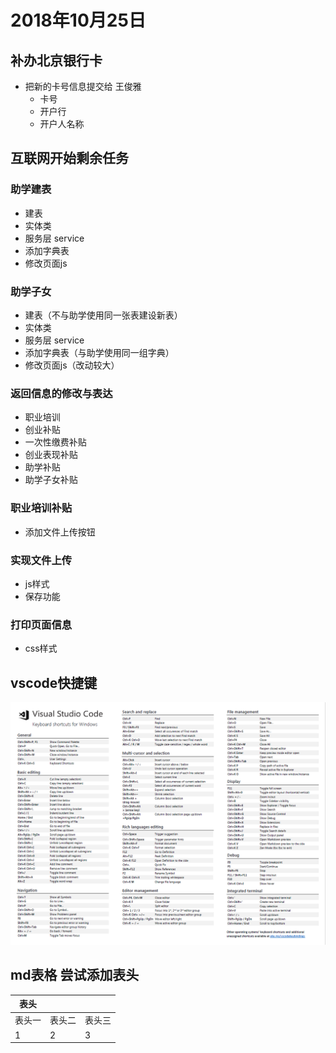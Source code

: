 # 2018年10月25日

## 补办北京银行卡

- 把新的卡号信息提交给 王俊雅
  - 卡号
  - 开户行
  - 开户人名称

## 互联网开始剩余任务

### 助学建表

- 建表
- 实体类
- 服务层 service
- 添加字典表
- 修改页面js

### 助学子女

- 建表（不与助学使用同一张表建设新表）
- 实体类
- 服务层 service
- 添加字典表（与助学使用同一组字典）
- 修改页面js（改动较大）

### 返回信息的修改与表达

- 职业培训
- 创业补贴
- 一次性缴费补贴
- 创业表现补贴
- 助学补贴
- 助学子女补贴

### 职业培训补贴

- 添加文件上传按钮

### 实现文件上传

- js样式
- 保存功能

### 打印页面信息

- css样式

## vscode快捷键

![快捷键](../pic/vscode.png)



## md表格 尝试添加表头

表头|||
--|--|--|
表头一|表头二|表头三
1|2|3
